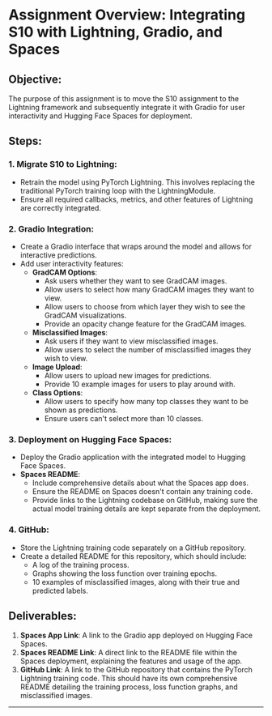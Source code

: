 # Assignment Overview: Integrating S10 with Lightning, Gradio, and Spaces

## Objective:

The purpose of this assignment is to move the S10 assignment to the Lightning framework and subsequently integrate it with Gradio for user interactivity and Hugging Face Spaces for deployment.

## Steps:

### 1. Migrate S10 to Lightning:
- Retrain the model using PyTorch Lightning. This involves replacing the traditional PyTorch training loop with the LightningModule.
- Ensure all required callbacks, metrics, and other features of Lightning are correctly integrated.

### 2. Gradio Integration:
- Create a Gradio interface that wraps around the model and allows for interactive predictions.
- Add user interactivity features:
  - **GradCAM Options**:
    - Ask users whether they want to see GradCAM images.
    - Allow users to select how many GradCAM images they want to view.
    - Allow users to choose from which layer they wish to see the GradCAM visualizations.
    - Provide an opacity change feature for the GradCAM images.
  - **Misclassified Images**:
    - Ask users if they want to view misclassified images.
    - Allow users to select the number of misclassified images they wish to view.
  - **Image Upload**:
    - Allow users to upload new images for predictions.
    - Provide 10 example images for users to play around with.
  - **Class Options**:
    - Allow users to specify how many top classes they want to be shown as predictions.
    - Ensure users can't select more than 10 classes.

### 3. Deployment on Hugging Face Spaces:
- Deploy the Gradio application with the integrated model to Hugging Face Spaces.
- **Spaces README**:
  - Include comprehensive details about what the Spaces app does.
  - Ensure the README on Spaces doesn't contain any training code.
  - Provide links to the Lightning codebase on GitHub, making sure the actual model training details are kept separate from the deployment.

### 4. GitHub:
- Store the Lightning training code separately on a GitHub repository.
- Create a detailed README for this repository, which should include:
  - A log of the training process.
  - Graphs showing the loss function over training epochs.
  - 10 examples of misclassified images, along with their true and predicted labels.

## Deliverables:
1. **Spaces App Link**: A link to the Gradio app deployed on Hugging Face Spaces.
2. **Spaces README Link**: A direct link to the README file within the Spaces deployment, explaining the features and usage of the app.
3. **GitHub Link**: A link to the GitHub repository that contains the PyTorch Lightning training code. This should have its own comprehensive README detailing the training process, loss function graphs, and misclassified images.

---

